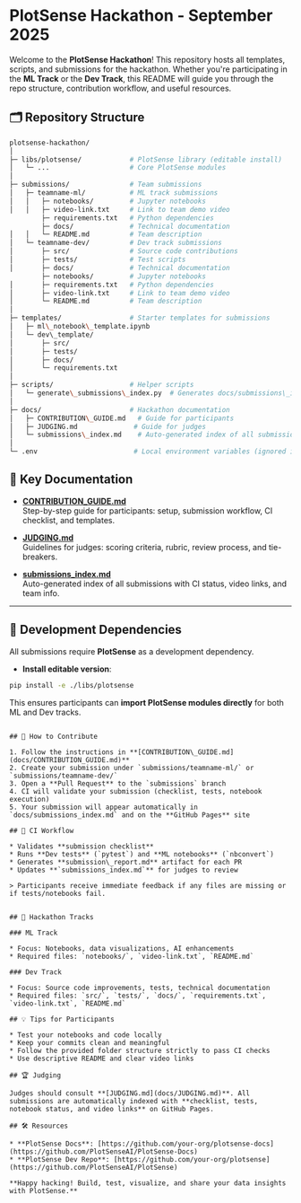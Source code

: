 
# PlotSense Hackathon - September 2025

Welcome to the **PlotSense Hackathon**! This repository hosts all templates, scripts, and submissions for the hackathon. Whether you're participating in the **ML Track** or the **Dev Track**, this README will guide you through the repo structure, contribution workflow, and useful resources.

## 🗂 Repository Structure

```bash
plotsense-hackathon/
│
├─ libs/plotsense/            # PlotSense library (editable install)
│   └─ ...                    # Core PlotSense modules
│
├─ submissions/               # Team submissions
│   ├─ teamname-ml/           # ML track submissions
│   │   ├─ notebooks/         # Jupyter notebooks
│   │   ├─ video-link.txt     # Link to team demo video
        ├─ requirements.txt   # Python dependencies
        ├─ docs/              # Technical documentation
│   │   └─ README.md          # Team description
│   └─ teamname-dev/          # Dev track submissions
│       ├─ src/               # Source code contributions
│       ├─ tests/             # Test scripts
│       ├─ docs/              # Technical documentation
        ├─ notebooks/         # Jupyter notebooks
│       ├─ requirements.txt   # Python dependencies
│       ├─ video-link.txt     # Link to team demo video
│       └─ README.md          # Team description
│
├─ templates/                 # Starter templates for submissions
│   ├─ ml\_notebook\_template.ipynb
│   └─ dev\_template/
│       ├─ src/
│       ├─ tests/
│       ├─ docs/
│       └─ requirements.txt
│
├─ scripts/                   # Helper scripts
│   └─ generate\_submissions\_index.py  # Generates docs/submissions\_index.md
│
├─ docs/                      # Hackathon documentation
│   ├─ CONTRIBUTION\_GUIDE.md   # Guide for participants
│   ├─ JUDGING.md              # Guide for judges
│   └─ submissions\_index.md    # Auto-generated index of all submissions
│
└─ .env                        # Local environment variables (ignored in git)

```

## 📘 Key Documentation

- **[CONTRIBUTION_GUIDE.md](docs/CONTRIBUTION_GUIDE.md)**  
Step-by-step guide for participants: setup, submission workflow, CI checklist, and templates.

- **[JUDGING.md](docs/JUDGING.md)**  
Guidelines for judges: scoring criteria, rubric, review process, and tie-breakers.

- **[submissions_index.md](docs/submissions_index.md)**  
Auto-generated index of all submissions with CI status, video links, and team info.

---

## 🔧 Development Dependencies

All submissions require **PlotSense** as a development dependency.  

- **Install editable version**:

```bash
pip install -e ./libs/plotsense
````
This ensures participants can **import PlotSense modules directly** for both ML and Dev tracks.
```

## 🚀 How to Contribute

1. Follow the instructions in **[CONTRIBUTION\_GUIDE.md](docs/CONTRIBUTION_GUIDE.md)**
2. Create your submission under `submissions/teamname-ml/` or `submissions/teamname-dev/`
3. Open a **Pull Request** to the `submissions` branch
4. CI will validate your submission (checklist, tests, notebook execution)
5. Your submission will appear automatically in `docs/submissions_index.md` and on the **GitHub Pages** site

## 🧩 CI Workflow

* Validates **submission checklist**
* Runs **Dev tests** (`pytest`) and **ML notebooks** (`nbconvert`)
* Generates **submission\_report.md** artifact for each PR
* Updates **`submissions_index.md`** for judges to review

> Participants receive immediate feedback if any files are missing or if tests/notebooks fail.


## 🎯 Hackathon Tracks

### ML Track

* Focus: Notebooks, data visualizations, AI enhancements
* Required files: `notebooks/`, `video-link.txt`, `README.md`

### Dev Track

* Focus: Source code improvements, tests, technical documentation
* Required files: `src/`, `tests/`, `docs/`, `requirements.txt`, `video-link.txt`, `README.md`

## 💡 Tips for Participants

* Test your notebooks and code locally
* Keep your commits clean and meaningful
* Follow the provided folder structure strictly to pass CI checks
* Use descriptive README and clear video links

## 🏆 Judging

Judges should consult **[JUDGING.md](docs/JUDGING.md)**. All submissions are automatically indexed with **checklist, tests, notebook status, and video links** on GitHub Pages.

## 🛠 Resources

* **PlotSense Docs**: [https://github.com/your-org/plotsense-docs](https://github.com/PlotSenseAI/PlotSense-Docs)
* **PlotSense Dev Repo**: [https://github.com/your-org/plotsense](https://github.com/PlotSenseAI/PlotSense)

**Happy hacking! Build, test, visualize, and share your data insights with PlotSense.**

```


